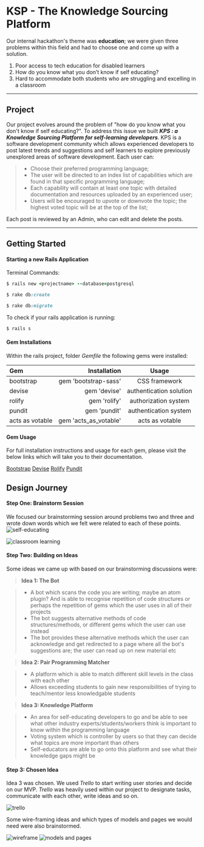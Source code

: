 KSP - The Knowledge Sourcing Platform
===================


Our internal hackathon's theme was **education**; we were given three problems within this field and had to choose one and come up with a solution.

1. Poor access to tech education for disabled learners
2. How do you know what you don’t know if self educating?
3. Hard to accommodate both students who are struggling and excelling in a classroom

----------
Project
-------------

Our project evolves around the problem of "how do you know what you don't know if self educating?". To address this issue we built ***KPS : a Knowledge Sourcing Platform for self-learning developers***. KPS is a software development community which allows experienced developers to post latest trends and suggestions and self learners to explore previously unexplored areas of software development. Each user can:
> - Choose their preferred programming language;
> - The user will be directed to an index list of capabilities which are found in that specific programming language;
> - Each capability will contain at least one topic with detailed documentation and resources uploaded by an experienced user;
> - Users will be encouraged to upvote or downvote the topic; the highest voted topic will be at the top of the list;

Each post is reviewed by an Admin, who can edit and delete the posts.


----------


Getting Started
-------------

#### <i class="icon-cog"></i> Starting a new Rails Application
Terminal Commands:
```ruby
$ rails new <projectname> --database=postgresql
```
```ruby
$ rake db:create
```
```ruby
$ rake db:migrate
```
To check  if your rails application is running:
```ruby
$ rails s
```

#### <i class="icon-cog"></i> Gem Installations

Within the rails project, folder  *Gemfile* the following gems were installed:

| Gem     | Installation | 	Usage   |
| :------- | ----: | :---: |
| bootstrap | gem 'bootstrap-sass' |  CSS framework   |
| devise | gem 'devise' |  authentication solution    |
| rolify    | gem 'rolify'   |  authorization system  |
| pundit     | gem 'pundit'    |  authentication system  |
| acts as votable    | gem 'acts_as_votable'   |  acts as votable   |

#### <i class="icon-cog"></i> Gem Usage
For full installation instructions and usage for each gem, please visit the below links which will take you to their documentation.

[Bootstrap](https://github.com/twbs/bootstrap-sass)
[Devise](https://github.com/plataformatec/devise)
[Rolify](https://github.com/RolifyCommunity/rolify)
[Pundit](https://github.com/elabs/pundit)

Design Journey
-------------
#### <i class="icon-pencil"></i> Step One: Brainstorm Session

We focused our brainstorming session around problems two and three and wrote down words which we felt were related to each of these points.
![self-educating](https://lh3.googleusercontent.com/o2w3szR9sOxO4xHTUbPfjTuYbLzy2sdCH1WuaitXJl3UV3bK-YSrqEQ8SDIZU1-RvbPK2Zc=s0 "Screen Shot 2017-04-08 at 2.31.17 pm.png")

![classroom learning](https://lh3.googleusercontent.com/-k17v4PFT_VQ/WOhsKuxWQ6I/AAAAAAAAACU/VjOmf-RKqHgE8RJwtHA9MeAU5WXaU4X-wCLcB/s0/Screen+Shot+2017-04-08+at+2.49.41+pm.png "classroompoint3.png")

#### <i class="icon-pencil"></i> Step Two: Building on Ideas

Some ideas we came up with based on our brainstorming discussions were:

> **Idea 1: The Bot**

> - A bot which scans the code you are writing; maybe an atom plugin? And is able to recognise repetition of code structures or perhaps the repetition of gems which the user uses in all of their projects
> - The bot suggests alternative methods of code structures/methods, or different gems which the user can use instead
> - The bot provides these alternative methods which the user can acknowledge and get redirected to a page where all the bot's suggestions are; the user can read up on new material etc

> **Idea 2: Pair Programming Matcher**

> - A platform which is able to match different skill levels in the class with each other
> - Allows exceeding students to gain new responsibilities of trying to teach/mentor less knowledgable students

> **Idea 3: Knowledge Platform**

> - An area for self-educating developers to go and be able to see what other industry experts/students/workers think is important to know within the programming language
> - Voting system which is controller by users so that they can decide what topics are more important than others
> - Self-educators are able to go onto this platform and see what their knowledge gaps might be

#### <i class="icon-pencil"></i> Step 3: Chosen Idea

Idea 3 was chosen. We used *Trello* to start writing user stories and decide on our MVP. *Trello* was heavily used within our project to designate tasks, communicate with each other, write ideas and so on.

![trello](https://lh3.googleusercontent.com/-E6oYox-nTZI/WOhycZWEUYI/AAAAAAAAADA/2Uw6QvyND64b8hzYvg9tQmQ5dGqjmGt2QCLcB/s0/Screen+Shot+2017-04-08+at+3.15.57+pm.png "trello.png")

Some wire-framing ideas and which types of models and pages we would need were also brainstormed.

![wireframe](https://lh3.googleusercontent.com/rhL1hyBtdLlCd0Na2Q82a0tPifgA9-8_BVWVdlWodr3kCogDDNDJO4wAc1f6SmewUyDEpBo=s0 "hackathon&#40;2&#41;.jpg")
![models and pages](https://lh3.googleusercontent.com/-LwHwsxrHBJg/WOhzzkzOq9I/AAAAAAAAADQ/ENn_DkZRuaQ154tkb7gbSug2tF00P_NBQCLcB/s0/hackathon%25281%2529.jpg "hackathon&#40;1&#41;.jpg")

